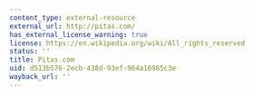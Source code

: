 ```yaml
---
content_type: external-resource
external_url: http://pitas.com/
has_external_license_warning: true
license: https://en.wikipedia.org/wiki/All_rights_reserved
status: ''
title: Pitas.com
uid: d513b576-2ecb-438d-93ef-964a16985c3e
wayback_url: ''
---
```

